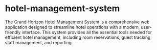 # hotel-management-system
The Grand Horizon Hotel Management System is a comprehensive web application designed to streamline hotel operations with a modern, user-friendly interface. This system provides all the essential tools needed for efficient hotel management, including room reservations, guest tracking, staff management, and reporting.
